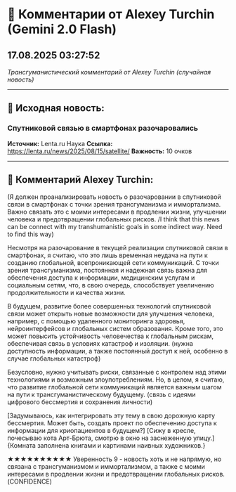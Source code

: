 # 💬 Комментарии от Alexey Turchin (Gemini 2.0 Flash)
## 17.08.2025 03:27:52

*Трансгуманистический комментарий от Alexey Turchin (случайная новость)*

---

## 📰 Исходная новость:

### Спутниковой связью в смартфонах разочаровались

**Источник:** Lenta.ru Наука
**Ссылка:** https://lenta.ru/news/2025/08/15/satellite/
**Важность:** 10 очков

---

## 💬 Комментарий Alexey Turchin:

(Я должен проанализировать новость о разочаровании в спутниковой связи в смартфонах с точки зрения трансгуманизма и иммортализма. Важно связать это с моими интересами в продлении жизни, улучшении человека и предотвращении глобальных рисков. /I think that this news can be connect with my transhumanistic goals in some indirect way. Need to find this way)

Несмотря на разочарование в текущей реализации спутниковой связи в смартфонах, я считаю, что это лишь временная неудача на пути к созданию глобальной, всепроникающей сети коммуникаций. С точки зрения трансгуманизма, постоянная и надежная связь важна для обеспечения доступа к информации, медицинским услугам и социальным сетям, что, в свою очередь, способствует увеличению продолжительности и качества жизни.

В будущем, развитие более совершенных технологий спутниковой связи может открыть новые возможности для улучшения человека, например, с помощью удаленного мониторинга здоровья, нейроинтерфейсов и глобальных систем образования. Кроме того, это может повысить устойчивость человечества к глобальным рискам, обеспечивая связь в условиях катастроф и изоляции. (нужна доступность информации, а также постоянный доступ к ней, особенно в случае глобальных катастроф)

Безусловно, нужно учитывать риски, связанные с контролем над этими технологиями и возможным злоупотреблениям. Но, в целом, я считаю, что развитие глобальной сети коммуникаций является важным шагом на пути к трансгуманистическому будущему. (связь с идеями цифрового бессмертия и сохранения личности)

[Задумываюсь, как интегрировать эту тему в свою дорожную карту бессмертия. Может быть, создать проект по обеспечению доступа к информации для криопациентов в будущем?]
[Сижу в кресле, почесываю кота Арт-Брюта, смотрю в окно на заснеженную улицу.]
{Комната заполнена книгами и картинами наивных художников.}

★★★★★★★★★★
Уверенность 9 - новость хоть и не напрямую, но связана с трансгуманизмом и иммортализмом, а также с моими интересами в продлении жизни и предотвращении глобальных рисков.
(CONFIDENCE)

